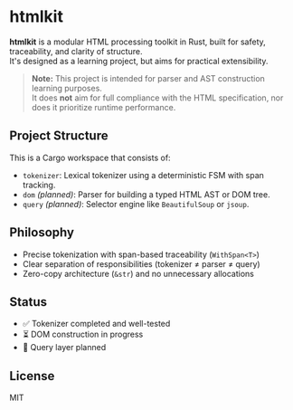 # htmlkit

**htmlkit** is a modular HTML processing toolkit in Rust, built for safety, traceability, and clarity of structure.  
It's designed as a learning project, but aims for practical extensibility.

> **Note:** This project is intended for parser and AST construction learning purposes.  
> It does **not** aim for full compliance with the HTML specification, nor does it prioritize runtime performance.

## Project Structure

This is a Cargo workspace that consists of:

- `tokenizer`: Lexical tokenizer using a deterministic FSM with span tracking.
- `dom` _(planned)_: Parser for building a typed HTML AST or DOM tree.
- `query` _(planned)_: Selector engine like `BeautifulSoup` or `jsoup`.

## Philosophy

- Precise tokenization with span-based traceability (`WithSpan<T>`)
- Clear separation of responsibilities (tokenizer ≠ parser ≠ query)
- Zero-copy architecture (`&str`) and no unnecessary allocations

## Status

- ✅ Tokenizer completed and well-tested
- ⏳ DOM construction in progress
- 🔭 Query layer planned

## License

MIT

